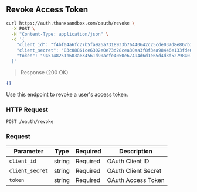 ## Revoke Access Token

```bash
curl https://auth.thanxsandbox.com/oauth/revoke \
  -X POST \
  -H "Content-Type: application/json" \
  -d '{
    "client_id": "f4bf04a6fc27b5fa926a7318933b76440642c25cde037d8e867b3d18d771ad86",
    "client_secret": "83c08861ce6302e0e73d28cea30aa3f8f3ea98446e133fde60a86231f50f5c82",
    "token": "945148251b603ae34561d90acfe4050e67494d6d1e65d4d3d52798407f03c0bd"
  }'
```

> Response (200 OK)

```json
{}
```

Use this endpoint to revoke a user's access token.

### HTTP Request

`POST /oauth/revoke`

### Request

Parameter | Type | Required | Description
--------- | ---- | -------- | -----------
`client_id` | string | Required | OAuth Client ID
`client_secret` | string | Required | OAuth Client Secret
`token` | string | Required | OAuth Access Token
